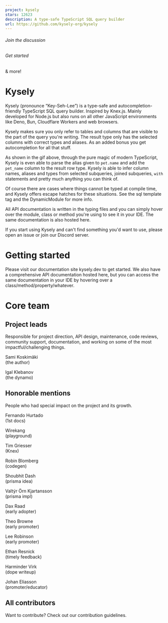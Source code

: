 ```yaml
---
project: kysely
stars: 12623
description: A type-safe TypeScript SQL query builder
url: https://github.com/kysely-org/kysely
---
```


###### Join the discussion ⠀⠀⠀⠀⠀⠀⠀

###### Get started

& more!

Kysely
======

Kysely (pronounce “Key-Seh-Lee”) is a type-safe and autocompletion-friendly TypeScript SQL query builder. Inspired by Knex.js. Mainly developed for Node.js but also runs on all other JavaScript environments like Deno, Bun, Cloudflare Workers and web browsers.

Kysely makes sure you only refer to tables and columns that are visible to the part of the query you're writing. The result type only has the selected columns with correct types and aliases. As an added bonus you get autocompletion for all that stuff.

As shown in the gif above, through the pure magic of modern TypeScript, Kysely is even able to parse the alias given to `pet.name` and add the `pet_name` column to the result row type. Kysely is able to infer column names, aliases and types from selected subqueries, joined subqueries, `with` statements and pretty much anything you can think of.

Of course there are cases where things cannot be typed at compile time, and Kysely offers escape hatches for these situations. See the sql template tag and the DynamicModule for more info.

All API documentation is written in the typing files and you can simply hover over the module, class or method you're using to see it in your IDE. The same documentation is also hosted here.

If you start using Kysely and can't find something you'd want to use, please open an issue or join our Discord server.

Getting started
===============

Please visit our documentation site kysely.dev to get started. We also have a comprehensive API documentation hosted here, but you can access the same documentation in your IDE by hovering over a class/method/property/whatever.

Core team
=========

Project leads
-------------

Responsible for project direction, API design, maintenance, code reviews, community support, documentation, and working on some of the most impactful/challenging things.

  
Sami Koskimäki  
(the author)

  
Igal Klebanov  
(the dynamo)

Honorable mentions
------------------

People who had special impact on the project and its growth.

  
Fernando Hurtado  
(1st docs)

  
Wirekang  
(playground)

  
Tim Griesser  
(Knex)

  
Robin Blomberg  
(codegen)

  
Shoubhit Dash  
(prisma idea)

  
Valtýr Örn Kjartansson  
(prisma impl)

  
Dax Raad  
(early adopter)

  
Theo Browne  
(early promoter)

  
Lee Robinson  
(early promoter)

  
Ethan Resnick  
(timely feedback)

  
Harminder Virk  
(dope writeup)

  
Johan Eliasson  
(promoter/educator)

All contributors
----------------

  
Want to contribute? Check out our contribution guidelines.
